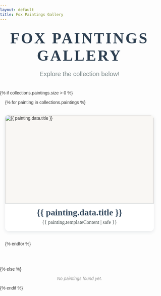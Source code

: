 ```yaml
---
layout: default
title: Fox Paintings Gallery
---
```


<!-- Google Fonts -->
<link href="https://fonts.googleapis.com/css2?family=Playfair+Display&family=Montserrat&display=swap" rel="stylesheet" />

<style>
  html, body {
    height: 100%;
    margin: 0;
    padding: 0;
  }

  body {
    background: url('https://dashing-empanada-2c3316.netlify.app/assets/1000143373_dimmed.png') no-repeat center center fixed;
    background-size: cover;
    color: #333;
    font-family: 'Montserrat', sans-serif;
  }

  .gallery-title {
    font-family: 'Playfair Display', serif;
    font-weight: 700;
    font-size: 3rem;
    letter-spacing: 0.1em;
    text-transform: uppercase;
    text-align: center !important;
    margin: 1.5rem 0 0.25rem 0;
    color: #2c3e50;
  }

  .gallery-subtitle {
    font-family: 'Montserrat', sans-serif;
    font-weight: 300;
    font-size: 1.25rem;
    text-align: center !important;
    color: #7f8c8d;
    margin-bottom: 2.5rem;
  }

  .gallery-grid {
    max-width: 1200px;
    margin: 0 auto 4rem;
    padding: 0 1rem;
    display: grid;
    gap: 2rem;
    grid-template-columns: repeat(auto-fit, minmax(300px, 1fr));
  }

  @media (max-width: 900px) {
    .gallery-grid {
      grid-template-columns: repeat(auto-fit, minmax(250px, 1fr));
    }
  }

  @media (max-width: 600px) {
    .gallery-grid {
      grid-template-columns: 1fr;
    }
  }

  .painting-item {
    background: #fff;
    border-radius: 12px;
    box-shadow: 0 4px 12px rgba(44, 62, 80, 0.1);
    overflow: hidden;
    display: flex;
    flex-direction: column;
    transition: transform 0.3s ease, box-shadow 0.3s ease;
    height: 100%;
    width: 100%;
    cursor: pointer;
  }

  .painting-item:hover {
    transform: scale(1.03);
    box-shadow: 0 12px 30px rgba(44, 62, 80, 0.2);
  }

  .painting-image {
    width: 100%;
    height: 280px;
    object-fit: contain;
    background-color: #f9f7f4;
    border-bottom: 1px solid #ecf0f1;
    flex-shrink: 0;
  }

  .painting-footer {
    padding: 0.75rem 1rem 1rem;
    flex-grow: 1;
    display: flex;
    flex-direction: column;
    justify-content: flex-start;
  }

  .painting-title {
    font-family: 'Playfair Display', serif;
    font-size: 1.75rem;
    color: #34495e;
    margin: 0 0 0.3rem 0;
    text-align: center;
  }

  .painting-description {
    font-family: 'Playfair Display', serif;
    font-size: 1rem;
    line-height: 1.4;
    color: #4d5656;
    margin: 0;
    text-align: center;
  }

  .painting-description p {
    margin: 0;
  }

  /* Modal styles (centered) */
  #imageModal {
    position: fixed;
    display: none;
    justify-content: center;
    align-items: center;
    z-index: 9999;
    top: 0;
    left: 0;
    width: 100%;
    height: 100%;
    background-color: rgba(0, 0, 0, 0.8);
  }

  #imageModal img {
    max-width: 90vw;
    max-height: 80vh;
    border-radius: 12px;
    box-shadow: 0 0 20px rgba(255, 255, 255, 0.2);
    transition: transform 0.3s ease;
  }

  #closeModal {
    position: absolute;
    top: 1rem;
    right: 1rem;
    font-size: 2rem;
    color: #fff;
    cursor: pointer;
    z-index: 10000;
  }

  @media (max-width: 600px) {
    .painting-image {
      height: 180px;
    }

    .gallery-title {
      font-size: 2.2rem;
    }

    .gallery-subtitle {
      font-size: 1rem;
    }

    #imageModal img {
      max-width: 95vw;
      max-height: 75vh;
    }

    #closeModal {
      font-size: 1.75rem;
      top: 0.75rem;
      right: 0.75rem;
    }
  }
</style>

<h1 class="gallery-title">Fox Paintings Gallery</h1>
<p class="gallery-subtitle">Explore the collection below!</p>

{% if collections.paintings.size > 0 %}
  <div class="gallery-grid">
    {% for painting in collections.paintings %}
      <article class="painting-item">
        <img src="{{ painting.data.image }}" alt="{{ painting.data.title }}" class="painting-image" onclick="openModal(this)" />
        <div class="painting-footer">
          <h2 class="painting-title">{{ painting.data.title }}</h2>
          <div class="painting-description">
            {{ painting.templateContent | safe }}
          </div>
        </div>
      </article>
    {% endfor %}
  </div>
{% else %}
  <p style="text-align: center; font-family: 'Montserrat', sans-serif; color: #999; font-style: italic;">
    No paintings found yet.
  </p>
{% endif %}

<!-- Modal structure -->
<div id="imageModal">
  <span id="closeModal">&times;</span>
  <img id="modalImg" src="" alt="Preview" />
</div>

<script>
  function openModal(img) {
    const modal = document.getElementById("imageModal");
    const modalImg = document.getElementById("modalImg");
    modal.style.display = "flex";
    modalImg.src = img.src;
    modalImg.alt = img.alt;
  }

  function closeModal() {
    document.getElementById("imageModal").style.display = "none";
  }

  document.getElementById("closeModal").addEventListener("click", closeModal);

  document.getElementById("imageModal").addEventListener("click", function (e) {
    if (e.target === this) {
      closeModal();
    }
  });

  document.addEventListener("keydown", function (event) {
    if (event.key === "Escape") {
      closeModal();
    }
  });
</script>

